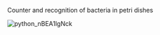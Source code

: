 

Counter and recognition of bacteria in petri dishes



![python_nBEA1lgNck](https://github.com/EnriqueLB/AgarIA/assets/48936839/19d10869-e1a7-4bf2-8c11-d7d4a9847367)

